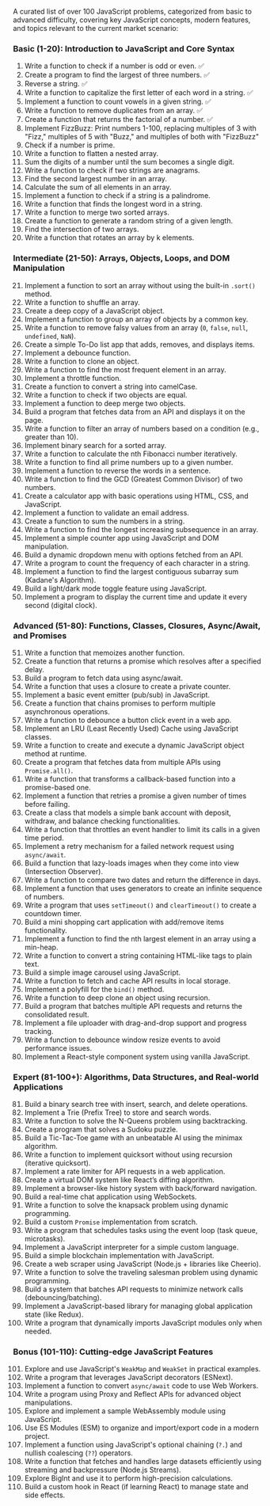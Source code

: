 A curated list of over 100 JavaScript problems, categorized from basic to advanced difficulty, covering key JavaScript concepts, modern features, and topics relevant to the current market scenario:

### **Basic (1-20): Introduction to JavaScript and Core Syntax**
1. Write a function to check if a number is odd or even. :white_check_mark:
2. Create a program to find the largest of three numbers. :white_check_mark:
3. Reverse a string. :white_check_mark:
4. Write a function to capitalize the first letter of each word in a string. :white_check_mark:
5. Implement a function to count vowels in a given string. :white_check_mark:
6. Write a function to remove duplicates from an array. :white_check_mark:
7. Create a function that returns the factorial of a number. :white_check_mark:
8. Implement FizzBuzz: Print numbers 1-100, replacing multiples of 3 with "Fizz," multiples of 5 with "Buzz," and multiples of both with "FizzBuzz"
9. Check if a number is prime.
10. Write a function to flatten a nested array.
11. Sum the digits of a number until the sum becomes a single digit.
12. Write a function to check if two strings are anagrams.
13. Find the second largest number in an array.
14. Calculate the sum of all elements in an array.
15. Implement a function to check if a string is a palindrome.
16. Write a function that finds the longest word in a string.
17. Write a function to merge two sorted arrays.
18. Create a function to generate a random string of a given length.
19. Find the intersection of two arrays.
20. Write a function that rotates an array by k elements.

### **Intermediate (21-50): Arrays, Objects, Loops, and DOM Manipulation**
21. Implement a function to sort an array without using the built-in `.sort()` method.
22. Write a function to shuffle an array.
23. Create a deep copy of a JavaScript object.
24. Implement a function to group an array of objects by a common key.
25. Write a function to remove falsy values from an array (`0`, `false`, `null`, `undefined`, `NaN`).
26. Create a simple To-Do list app that adds, removes, and displays items.
27. Implement a debounce function.
28. Write a function to clone an object.
29. Write a function to find the most frequent element in an array.
30. Implement a throttle function.
31. Create a function to convert a string into camelCase.
32. Write a function to check if two objects are equal.
33. Implement a function to deep merge two objects.
34. Build a program that fetches data from an API and displays it on the page.
35. Write a function to filter an array of numbers based on a condition (e.g., greater than 10).
36. Implement binary search for a sorted array.
37. Write a function to calculate the nth Fibonacci number iteratively.
38. Write a function to find all prime numbers up to a given number.
39. Implement a function to reverse the words in a sentence.
40. Write a function to find the GCD (Greatest Common Divisor) of two numbers.
41. Create a calculator app with basic operations using HTML, CSS, and JavaScript.
42. Implement a function to validate an email address.
43. Create a function to sum the numbers in a string.
44. Write a function to find the longest increasing subsequence in an array.
45. Implement a simple counter app using JavaScript and DOM manipulation.
46. Build a dynamic dropdown menu with options fetched from an API.
47. Write a program to count the frequency of each character in a string.
48. Implement a function to find the largest contiguous subarray sum (Kadane's Algorithm).
49. Build a light/dark mode toggle feature using JavaScript.
50. Implement a program to display the current time and update it every second (digital clock).

### **Advanced (51-80): Functions, Classes, Closures, Async/Await, and Promises**
51. Write a function that memoizes another function.
52. Create a function that returns a promise which resolves after a specified delay.
53. Build a program to fetch data using async/await.
54. Write a function that uses a closure to create a private counter.
55. Implement a basic event emitter (pub/sub) in JavaScript.
56. Create a function that chains promises to perform multiple asynchronous operations.
57. Write a function to debounce a button click event in a web app.
58. Implement an LRU (Least Recently Used) Cache using JavaScript classes.
59. Write a function to create and execute a dynamic JavaScript object method at runtime.
60. Create a program that fetches data from multiple APIs using `Promise.all()`.
61. Write a function that transforms a callback-based function into a promise-based one.
62. Implement a function that retries a promise a given number of times before failing.
63. Create a class that models a simple bank account with deposit, withdraw, and balance checking functionalities.
64. Write a function that throttles an event handler to limit its calls in a given time period.
65. Implement a retry mechanism for a failed network request using `async/await`.
66. Build a function that lazy-loads images when they come into view (Intersection Observer).
67. Write a function to compare two dates and return the difference in days.
68. Implement a function that uses generators to create an infinite sequence of numbers.
69. Write a program that uses `setTimeout()` and `clearTimeout()` to create a countdown timer.
70. Build a mini shopping cart application with add/remove items functionality.
71. Implement a function to find the nth largest element in an array using a min-heap.
72. Write a function to convert a string containing HTML-like tags to plain text.
73. Build a simple image carousel using JavaScript.
74. Write a function to fetch and cache API results in local storage.
75. Implement a polyfill for the `bind()` method.
76. Write a function to deep clone an object using recursion.
77. Build a program that batches multiple API requests and returns the consolidated result.
78. Implement a file uploader with drag-and-drop support and progress tracking.
79. Write a function to debounce window resize events to avoid performance issues.
80. Implement a React-style component system using vanilla JavaScript.

### **Expert (81-100+): Algorithms, Data Structures, and Real-world Applications**
81. Build a binary search tree with insert, search, and delete operations.
82. Implement a Trie (Prefix Tree) to store and search words.
83. Write a function to solve the N-Queens problem using backtracking.
84. Create a program that solves a Sudoku puzzle.
85. Build a Tic-Tac-Toe game with an unbeatable AI using the minimax algorithm.
86. Write a function to implement quicksort without using recursion (iterative quicksort).
87. Implement a rate limiter for API requests in a web application.
88. Create a virtual DOM system like React’s diffing algorithm.
89. Implement a browser-like history system with back/forward navigation.
90. Build a real-time chat application using WebSockets.
91. Write a function to solve the knapsack problem using dynamic programming.
92. Build a custom `Promise` implementation from scratch.
93. Write a program that schedules tasks using the event loop (task queue, microtasks).
94. Implement a JavaScript interpreter for a simple custom language.
95. Build a simple blockchain implementation with JavaScript.
96. Create a web scraper using JavaScript (Node.js + libraries like Cheerio).
97. Write a function to solve the traveling salesman problem using dynamic programming.
98. Build a system that batches API requests to minimize network calls (debouncing/batching).
99. Implement a JavaScript-based library for managing global application state (like Redux).
100. Write a program that dynamically imports JavaScript modules only when needed.

### **Bonus (101-110): Cutting-edge JavaScript Features**
101. Explore and use JavaScript's `WeakMap` and `WeakSet` in practical examples.
102. Write a program that leverages JavaScript decorators (ESNext).
103. Implement a function to convert `async/await` code to use Web Workers.
104. Write a program using Proxy and Reflect APIs for advanced object manipulations.
105. Explore and implement a sample WebAssembly module using JavaScript.
106. Use ES Modules (ESM) to organize and import/export code in a modern project.
107. Implement a function using JavaScript's optional chaining (`?.`) and nullish coalescing (`??`) operators.
108. Write a function that fetches and handles large datasets efficiently using streaming and backpressure (Node.js Streams).
109. Explore BigInt and use it to perform high-precision calculations.
110. Build a custom hook in React (if learning React) to manage state and side effects.

